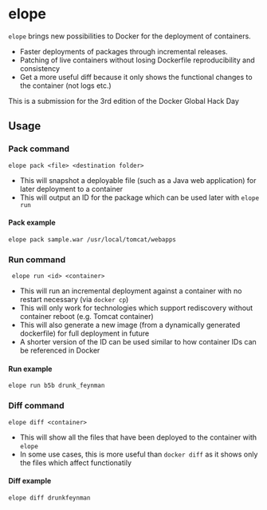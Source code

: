 # elope

`elope` brings new possibilities to Docker for the deployment of containers.
* Faster deployments of packages through incremental releases.
* Patching of live containers without losing Dockerfile reproducibility and consistency
* Get a more useful diff because it only shows the functional changes to the container (not logs etc.)

This is a submission for the 3rd edition of the Docker Global Hack Day

## Usage
### Pack command 
`elope pack <file> <destination folder>`
* This will snapshot a deployable file (such as a Java web application) for later deployment to a container 
* This will output an ID for the package which can be used later with `elope run`

#### Pack example
`elope pack sample.war /usr/local/tomcat/webapps`

### Run command
` elope run <id> <container>`
* This will run an incremental deployment against a container with no restart necessary (via `docker cp`)
* This will only work for technologies which support rediscovery without container reboot (e.g. Tomcat container)
* This will also generate a new image (from a dynamically generated dockerfile) for full deployment in future 
* A shorter version of the ID can be used similar to how container IDs can be referenced in Docker

#### Run example
`elope run b5b drunk_feynman`

### Diff command
`elope diff <container>`
* This will show all the files that have been deployed to the container with `elope`
* In some use cases, this is more useful than `docker diff` as it shows only the files which affect functionatily

#### Diff example
`elope diff drunkfeynman`
